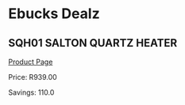 
# Ebucks Dealz
## SQH01 SALTON QUARTZ HEATER
[Product Page](https://www.ebucks.com/web/shop/productSelected.do?prodId=1191161503&catId=1157551316)

Price: R939.00

Savings: 110.0


	
